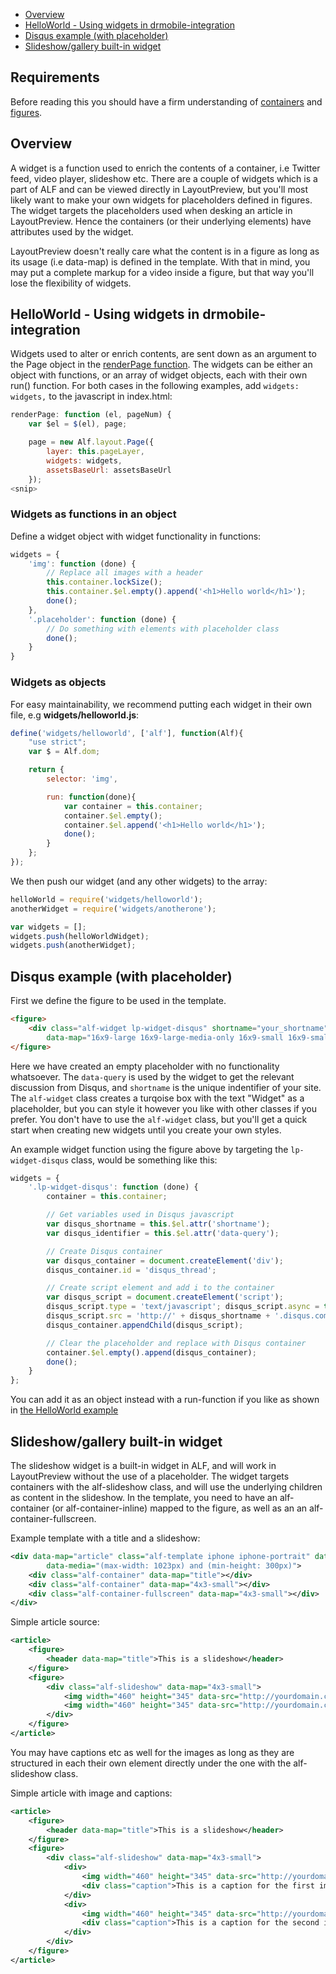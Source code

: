 - [Overview](Widgets#overview)
- [HelloWorld - Using widgets in drmobile-integration](Widgets#helloworld---using-widgets-in-drmobile-integration)
- [Disqus example (with placeholder)](Widgets#disqus-example-with-placeholder)
- [Slideshow/gallery built-in widget](Widgets#slideshowgallery-built-in-widget)

## Requirements

Before reading this you should have a firm understanding of [containers](Container) and [figures](Figure).

## Overview

A widget is a function used to enrich the contents of a container, i.e Twitter feed, video player, slideshow etc. There are a couple of widgets which is a part of ALF and can be viewed directly in LayoutPreview, but you'll most likely want to make your own widgets for placeholders defined in figures. The widget targets the placeholders used when desking an article in LayoutPreview. Hence the containers (or their underlying elements) have attributes used by the widget.

LayoutPreview doesn't really care what the content is in a figure as long as its usage (i.e data-map) is defined in the template. With that in mind, you may put a complete markup for a video inside a figure, but that way you'll lose the flexibility of widgets.

## HelloWorld - Using widgets in drmobile-integration

Widgets used to alter or enrich contents, are sent down as an argument to the Page object in the [renderPage function](https://github.com/aptoma/drmobile-integration/blob/master/index.html#L178). The widgets can be either an object with functions, or an array of widget objects, each with their own run() function. For both cases in the following examples, add ``widgets: widgets,`` to the javascript in index.html:

```javascript
renderPage: function (el, pageNum) {
	var $el = $(el), page;

	page = new Alf.layout.Page({
		layer: this.pageLayer,
		widgets: widgets,
		assetsBaseUrl: assetsBaseUrl
	});
<snip>
```

### Widgets as functions in an object
Define a widget object with widget functionality in functions:
```javascript
widgets = {
	'img': function (done) {
		// Replace all images with a header
		this.container.lockSize();
		this.container.$el.empty().append('<h1>Hello world</h1>');
		done();
	},
	'.placeholder': function (done) {
		// Do something with elements with placeholder class
		done();
	}
}
```
### Widgets as objects
For easy maintainability, we recommend putting each widget in their own file, e.g **widgets/helloworld.js**:
```javascript
define('widgets/helloworld', ['alf'], function(Alf){
    "use strict";
    var $ = Alf.dom;

    return {
        selector: 'img',

        run: function(done){
            var container = this.container;
            container.$el.empty();
            container.$el.append('<h1>Hello world</h1>');
            done();
        }
    };
});
```
We then push our widget (and any other widgets) to the array:
```javascript
helloWorld = require('widgets/helloworld');
anotherWidget = require('widgets/anotherone');

var widgets = [];
widgets.push(helloWorldWidget);
widgets.push(anotherWidget);
```

## Disqus example (with placeholder)

First we define the figure to be used in the template. 
```html
<figure>
	<div class="alf-widget lp-widget-disqus" shortname="your_shortname" data-query="123456"
		data-map="16x9-large 16x9-large-media-only 16x9-small 16x9-small-media-only" ></div>
</figure>
```

Here we have created an empty placeholder with no functionality whatsoever. The `data-query` is used by the widget to get the relevant discussion from Disqus, and `shortname` is the unique indentifier of your site. The `alf-widget` class creates a turqoise box with the text "Widget" as a placeholder, but you can style it however you like with other classes if you prefer. You don't have to use the `alf-widget` class, but you'll get a quick start when creating new widgets until you create your own styles.

An example widget function using the figure above by targeting the `lp-widget-disqus` class, would be something like this:

```javascript
widgets = {
	'.lp-widget-disqus': function (done) {
		container = this.container;

		// Get variables used in Disqus javascript
		var disqus_shortname = this.$el.attr('shortname');
		var disqus_identifier = this.$el.attr('data-query');

		// Create Disqus container
		var disqus_container = document.createElement('div');
		disqus_container.id = 'disqus_thread';

		// Create script element and add i to the container
		var disqus_script = document.createElement('script'); 
		disqus_script.type = 'text/javascript'; disqus_script.async = true;
		disqus_script.src = 'http://' + disqus_shortname + '.disqus.com/embed.js';
		disqus_container.appendChild(disqus_script);

		// Clear the placeholder and replace with Disqus container
		container.$el.empty().append(disqus_container);
		done();
	}
};
```

You can add it as an object instead with a run-function if you like as shown in [the HelloWorld example](Widgets#widgets-as-objects)

## Slideshow/gallery built-in widget

The slideshow widget is a built-in widget in ALF, and will work in LayoutPreview without the use of a placeholder. The widget targets containers with the alf-slideshow class, and will use the underlying children as content in the slideshow. In the template, you need to have an alf-container (or alf-container-inline) mapped to the figure, as well as an an alf-container-fullscreen.

Example template with a title and a slideshow:
```xml
<div data-map="article" class="alf-template iphone iphone-portrait" data-name="Gallery template with title"
        data-media="(max-width: 1023px) and (min-height: 300px)">
    <div class="alf-container" data-map="title"></div>
    <div class="alf-container" data-map="4x3-small"></div>
    <div class="alf-container-fullscreen" data-map="4x3-small"></div>
</div>
```

Simple article source:
```xml
<article>
	<figure>
		<header data-map="title">This is a slideshow</header>
	</figure>
	<figure>
		<div class="alf-slideshow" data-map="4x3-small">
			<img width="460" height="345" data-src="http://yourdomain.com/firstimage_small.jpg" />
			<img width="460" height="345" data-src="http://yourdomain.com/secondimage_small.jpg" />
		</div>
	</figure>
</article>
```
You may have captions etc as well for the images as long as they are structured in each their own element directly under the one with the alf-slideshow class.

Simple article with image and captions:
```xml
<article>
	<figure>
		<header data-map="title">This is a slideshow</header>
	</figure>
	<figure>
		<div class="alf-slideshow" data-map="4x3-small">
			<div>
				<img width="460" height="345" data-src="http://yourdomain.com/firstimage_small.jpg" />
				<div class="caption">This is a caption for the first image</div>
			</div>
			<div>
				<img width="460" height="345" data-src="http://yourdomain.com/secondimage_small.jpg" />
				<div class="caption">This is a caption for the second image</div>
			</div>
		</div>
	</figure>
</article>
```